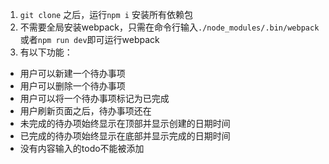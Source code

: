 1. `git clone` 之后，运行`npm i` 安装所有依赖包
2.  不需要全局安装webpack，只需在命令行输入`./node_modules/.bin/webpack`或者`npm run dev`即可运行webpack
3.  有以下功能：
- 用户可以新建一个待办事项
- 用户可以删除一个待办事项
- 用户可以将一个待办事项标记为已完成
- 用户刷新页面之后，待办事项还在
- 未完成的待办项始终显示在顶部并显示创建的日期时间
- 已完成的待办项始终显示在底部并显示完成的日期时间
- 没有内容输入的todo不能被添加
